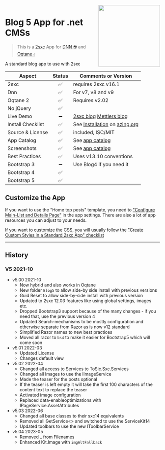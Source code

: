 <image src="app-icon.png" align="right" width="200px">

# Blog 5 App for .net CMSs

> This is a [2sxc](https://2sxc.org) App for [DNN ☢️](https://www.dnnsoftware.com/) and [Oqtane 💧](https://www.oqtane.org/)

A standard blog app to use with 2sxc

| Aspect              | Status | Comments or Version |
| ------------------- | :----: | ------------------- |
| 2sxc                | ✅    | requires 2sxc v16.1
| Dnn                 | ✅    | For v7, v8 and v9
| Oqtane 2            | ✅    | Requires v2.02
| No jQuery           | ✅    | 
| Live Demo           | ➖    | [2sxc blog](https://2sxc.org/en/blog) [Mettlers blog](http://www.mettler.li/blog)
| Install Checklist   | ✅    | See [Installation](https://azing.org/2sxc/r/vgApEx0X) on [azing.org](https://azing.org/2sxc)
| Source & License    | ✅    | included, ISC/MIT
| App Catalog         | ✅    | See [app catalog](https://2sxc.org/en/apps/app/blog-v5-hybrid-for-dnn-and-oqtane)
| Screenshots         | ✅    | See [app catalog](https://2sxc.org/en/apps/app/blog-v5-hybrid-for-dnn-and-oqtane)
| Best Practices      | ✅    | Uses v13.10 conventions
| Bootstrap 3         | ➖    | Use Blog4 if you need it
| Bootstrap 4         | ✅    |
| Bootstrap 5         | ✅    |

## Customize the App

If you want to use the "Home top posts" template, you need to ["Configure Main-List and Details Page"](https://azing.org/2sxc/r/c42g7EjU) in the app settings.
There are also a lot of app resources you can adjust to your needs.

If you want to customize the CSS, you will usually follow the ["Create Custom Styles in a Standard 2sxc App" checklist](https://azing.org/2sxc/r/gg_aB9FD)

---

## History

### V5 2021-10

* v5.00 2021-10
  * Now hybrid and also works in Oqtane
  * New folder `Blog5` to allow side-by side install with previous versions
  * Guid Reset to allow side-by-side install with previous version
  * Updated to 2sxc 12.03 features like using global settings, images etc.
  * Dropped Bootstrap3 support because of the many changes - if you need that, use the previous version 4
  * Updated Search-mechanisms to be mostly configuration and otherwise separate from Razor as is now v12 standard  
  * Simplified Razor names to new best practices
  * Moved all razor to `bs4` to make it easier for Bootstrap5 which will come soon
* v5.01 2022-03
  * Updated License
  * Changes default view
* v5.02 2022-04
  * Changed all access to Services to ToSic.Sxc.Services
  * Changed all Images to use the IImageService
  * Made the teaser for the posts optional
  * If the teaser is left empty it will take the first 100 characters of the content text to replace the teaser
  * Activated image configuration
  * Replaced data-enableoptimizations with IPageService.AssetAttributes
* v5.03 2022-06
  * Changed all base classes to their sxc14 equivalents
  * Removed all GetService<> and switched to use the ServiceKit14
  * Updated toolbars to use the new IToolbarService
* v5.04 2023-05
  * Removed _ from Filenames
  * Enhanced Kit.Image with `imgAltFallback`
  